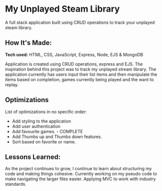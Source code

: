 # My Unplayed Steam Library
A full stack application built using CRUD operations to track your unplayed steam library.

<!-- **Link to project:** http://recruiters-love-seeing-live-demos.com/ -->

<!-- ![alt tag](http://placecorgi.com/1200/650) -->

## How It's Made:

**Tech used:** HTML, CSS, JavaScript, Express, Node, EJS & MongoDB

Application is created using CRUD operations, express and EJS. The inspiration behind this project was to track my unplayed stream library. The application currently has users input their list items and then manipulate the items based on completion, games currently being played and the want to replay.

## Optimizations
List of optimizations in no specific order:
 - Add styling to the application
 - Add user authentication
 - Add favourite games. - COMPLETE
 - Add Thumbs up and Thumbs down features.
 - Sort based on favorite or name. 

## Lessons Learned:

As the project continues to grow, I continue to learn about structuring my code and making things cohesive. Currently working on my pseudo code to make navigating the larger files easier. Applying MVC to work with industry standards.
